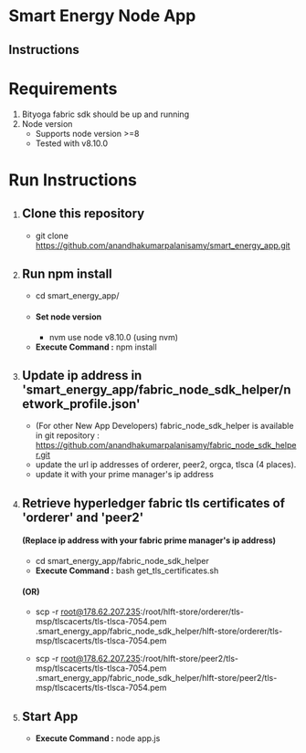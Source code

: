 # Smart Energy Node App
##  Instructions

# Requirements
  1. Bityoga fabric sdk should be up and running
  2. Node version
     - Supports node version >=8
     - Tested with v8.10.0

# Run Instructions
  1. ## Clone this repository
      - git clone https://github.com/anandhakumarpalanisamy/smart_energy_app.git
      
  2. ## Run npm install
      - cd smart_energy_app/
      - ####  Set node version
          -  nvm use node v8.10.0   (using nvm)
      - **Execute  Command :** npm install
      
  3. ## Update ip address in 'smart_energy_app/fabric_node_sdk_helper/network_profile.json'
      - (For other New App Developers) fabric_node_sdk_helper is available in git repository  : https://github.com/anandhakumarpalanisamy/fabric_node_sdk_helper.git 
      - update the url ip addresses of orderer, peer2, orgca, tlsca (4 places).
      - update it with your prime manager's ip address
      
  4.  ## Retrieve hyperledger fabric tls certificates of 'orderer' and 'peer2'
      #### (Replace ip address with your fabric prime manager's ip address)
        - cd smart_energy_app/fabric_node_sdk_helper
        - **Execute  Command :** bash get_tls_certificates.sh
      #### (OR)
        - scp -r root@178.62.207.235:/root/hlft-store/orderer/tls-msp/tlscacerts/tls-tlsca-7054.pem .smart_energy_app/fabric_node_sdk_helper/hlft-store/orderer/tls-msp/tlscacerts/tls-tlsca-7054.pem

        - scp -r root@178.62.207.235:/root/hlft-store/peer2/tls-msp/tlscacerts/tls-tlsca-7054.pem .smart_energy_app/fabric_node_sdk_helper/hlft-store/peer2/tls-msp/tlscacerts/tls-tlsca-7054.pem
         
         
        
   5. ## Start App
        - **Execute  Command :** node app.js
